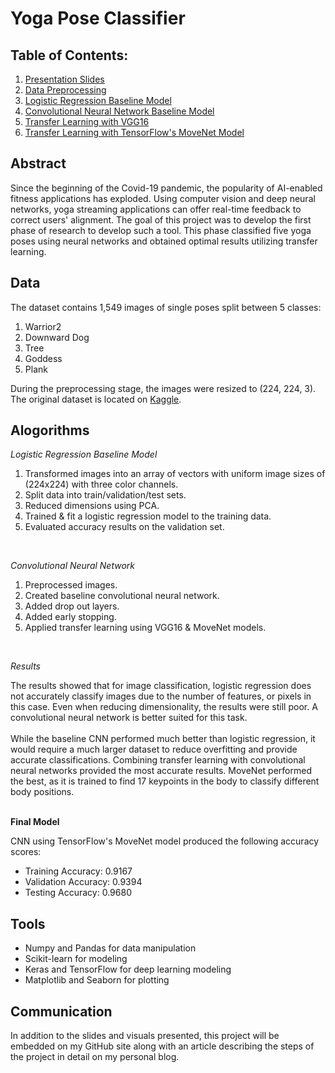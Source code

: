 # Yoga Pose Classifier
## Table of Contents:

1. [Presentation Slides](https://github.com/leahnagy/yoga_pose_classifier/blob/38cf9e1d1d380eef35831c28ef6c1f0c85fa667c/slides_yoga.pdf)
2. [Data Preprocessing](https://github.com/leahnagy/yoga_pose_classifier/blob/6497ccf1f0a9ee57b87440900f49bb27d54f1c85/code/preprocess.ipynb)
3. [Logistic Regression Baseline Model](https://github.com/leahnagy/yoga_pose_classifier/blob/71dc45ae218e3d98554dd47832a693a818d6de02/code/baseline_logistic_regression.ipynb)
4. [Convolutional Neural Network Baseline Model](https://github.com/leahnagy/yoga_pose_classifier/blob/62d3720e347140e4f9d29ae8147a2e667388e785/code/DL_baselines.ipynb)
5. [Transfer Learning with VGG16](https://github.com/leahnagy/yoga_pose_classifier/blob/62d3720e347140e4f9d29ae8147a2e667388e785/code/DL_baselines.ipynb)
6. [Transfer Learning with TensorFlow's MoveNet Model](https://github.com/leahnagy/yoga_pose_classifier/blob/c75af93766dafaee5ba4949ad6ce10d773a0d5d7/code/MoveNet.ipynb)


## Abstract
Since the beginning of the Covid-19 pandemic, the popularity of AI-enabled fitness applications has exploded. Using computer vision and deep neural networks, yoga streaming applications can offer real-time feedback to correct users' alignment. The goal of this project was to develop the first phase of research to develop such a tool. This phase classified five yoga poses using neural networks and obtained optimal results utilizing transfer learning.  

## Data
The dataset contains 1,549 images of single poses split between 5 classes:
1. Warrior2
2. Downward Dog
3. Tree
4. Goddess
5. Plank

During the preprocessing stage, the images were resized to (224, 224, 3). The original dataset is located on [Kaggle](https://www.kaggle.com/datasets/niharika41298/yoga-poses-dataset).

## Alogorithms<br>
*Logistic Regression Baseline Model*
<ol>
<li> Transformed images into an array of vectors with uniform image sizes of (224x224) with three color channels.</li>
<li> Split data into train/validation/test sets.</li>
<li> Reduced dimensions using PCA. </li>
<li> Trained & fit a logistic regression model to the training data.</li>
<li> Evaluated accuracy results on the validation set. </li>
</ol>
<br>

*Convolutional Neural Network*
<ol>
<li> Preprocessed images.</li>
<li> Created baseline convolutional neural network.</li>
<li> Added drop out layers. </li>
<li> Added early stopping.</li>
<li> Applied transfer learning using VGG16 & MoveNet models. </li>
</ol>
<br>

*Results*<br>

The results showed that for image classification, logistic regression does not accurately classify images due to the number of features, or pixels in this case. Even when reducing dimensionality, the results were still poor. A convolutional neural network is better suited for this task. <br><br>
While the baseline CNN performed much better than logistic regression, it would require a much larger dataset to reduce overfitting and provide accurate classifications. Combining transfer learning with convolutional neural networks provided the most accurate results. MoveNet performed the best, as it is trained to find 17 keypoints in the body to classify different body positions. 
<br><br>

**Final Model** <br>

CNN using TensorFlow's MoveNet model produced the following accuracy scores:<br>
- Training Accuracy: 0.9167
- Validation Accuracy: 0.9394
- Testing Accuracy: 0.9680

## Tools
- Numpy and Pandas for data manipulation
- Scikit-learn for modeling
- Keras and TensorFlow for deep learning modeling
- Matplotlib and Seaborn for plotting

## Communication
In addition to the slides and visuals presented, this project will be embedded on my GitHub site along with an article describing the steps of the project in detail on my personal blog. 

